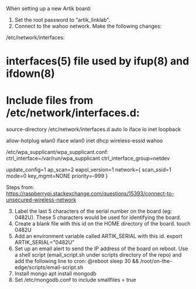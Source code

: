 When setting up a new Artik board:

1. Set the root password to "artik_linklab".
2. Connect to the wahoo network. Make the following changes:

/etc/network/interfaces:
# interfaces(5) file used by ifup(8) and ifdown(8)
# Include files from /etc/network/interfaces.d:
source-directory /etc/network/interfaces.d
auto lo
iface lo inet loopback

allow-hotplug wlan0
iface wlan0 inet dhcp
wireless-essid wahoo

/etc/wpa_supplicant/wpa_supplicant.conf:
ctrl_interface=/var/run/wpa_supplicant
ctrl_interface_group=netdev

update_config=1
ap_scan=2
eapol_version=1
network={
        scan_ssid=1
        mode=0
        key_mgmt=NONE
        priority=-999
}

Steps from:
https://raspberrypi.stackexchange.com/questions/15393/connect-to-unsecured-wireless-network

3. Label the last 5 characters of the serial number on the board (eg: 0482U). These 5 characters would be used for identifying the board.
4. Create a blank file with this id on the HOME directory of the board. 
	touch 0482U
5. Add an environment variable called ARTIK_SERIAL with this id.
	export ARTIK_SERIAL="0482U"
6. Set up an email alert to send the IP address of the board on reboot. Use a shell script (email_script.sh under scripts directory of the repo) and add the following line to cron:
	@reboot sleep 30 && /root/on-the-edge/scripts/email-script.sh
7. Install mongo
	apt install mongodb
8. Set /etc/mongodb.conf to include 
	smallfiles = true 